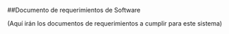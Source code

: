 ##Documento de requerimientos de Software


(Aquí irán los documentos de requerimientos a cumplir para este sistema)
